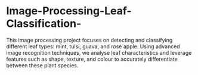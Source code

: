 # Image-Processing-Leaf-Classification-
This image processing project focuses on detecting and classifying different leaf types: mint, tulsi, guava, and rose apple. Using advanced image recognition techniques, we analyse leaf characteristics  and leverage features such as shape, texture, and colour to accurately differentiate between these plant species.
